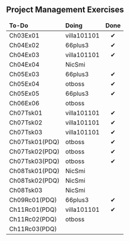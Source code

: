 

<h2>Project Management Exercises</h2>
<table>
	<thead>
		<tr>
			<td>
				<b><span>To-Do</span></b>
			</td>
			<td>
				<b><span>Doing</span></b>
			</td>
			<td>
				<b><span>Done</span></b>
			</td>
		</tr>
	</thead>
	<tbody>
		<tr>
			<td>
				<span>Ch03Ex01</span>
			</td>
			<td>
				<span>villa101101</span>
			</td>
			<td>
				<center><span>&#10004;</span></center>
			</td>
		</tr>
		<tr>
			<td>
				<span>Ch04Ex02</span>
			</td>
			<td>
				<span>66plus3</span>
			</td>
			<td>
				<center><span>&#10004;</span></center>
			</td>
		</tr>
		<tr>
			<td>
				<span>Ch04Ex03</span>
			</td>
			<td>
				<span>villa101101</span>
			</td>
			<td>
				<center><span>&#10004;</span></center>
			</td>
		</tr>
		<tr>
			<td>
				<span>Ch04Ex04</span>
			</td>
			<td>
				<span>NicSmi</span>
			</td>
			<td>
				<!--<center><span>&#10004;</span></center>-->
			</td>
		</tr>
		<tr>
			<td>
				<span>Ch05Ex03</span>
			</td>
			<td>
				<span>66plus3</span>
			</td>
			<td>
				<center><span>&#10004;</span></center>
			</td>
		</tr>
		<tr>
			<td>
				<span>Ch05Ex04</span>
			</td>
			<td>
				<span>otboss</span>
			</td>
			<td>
				<center><span>&#10004;</span></center>
			</td>
		</tr>
		<tr>
			<td>
				<span>Ch05Ex05</span>
			</td>
			<td>
				<span>66plus3</span>
			</td>
			<td>
				<center><span>&#10004;</span></center>
			</td>
		</tr>
		<tr>
			<td>
				<span>Ch06Ex06</span>
			</td>
			<td>
				<span>otboss</span>
			</td>
			<td>
				<!--<center><span>&#10004;</span></center>-->
			</td>
		</tr>
		<tr>
			<td>
				<span>Ch07Tsk01</span>
			</td>
			<td>
				<span>villa101101</span>
			</td>
			<td>
				<center><span>&#10004;</span></center>
			</td>
		</tr>
		<tr>
			<td>
				<span>Ch07Tsk02</span>
			</td>
			<td>
				<span>villa101101</span>
			</td>
			<td>
				<center><span>&#10004;</span></center>
			</td>
		</tr>
		<tr>
			<td>
				<span>Ch07Tsk03</span>
			</td>
			<td>
				<span>villa101101</span>
			</td>
			<td>
				<center><span>&#10004;</span></center>
			</td>
		</tr>
		<tr>
			<td>
				<span>Ch07Tsk01(PDQ)</span>
			</td>
			<td>
				<span>otboss</span>
			</td>
			<td>
				<center><span>&#10004;</span></center>
			</td>
		</tr>
		<tr>
			<td>
				<span>Ch07Tsk02(PDQ)</span>
			</td>
			<td>
				<span>otboss</span>
			</td>
			<td>
				<center><span>&#10004;</span></center>
			</td>
		</tr>
		<tr>
			<td>
				<span>Ch07Tsk03(PDQ)</span>
			</td>
			<td>
				<span>otboss</span>
			</td>
			<td>
				<center><span>&#10004;</span></center>
			</td>
		</tr>
		<tr>
			<td>
				<span>Ch08Tsk01(PDQ)</span>
			</td>
			<td>
				<span>NicSmi</span>
			</td>
			<td>
				<!--<center><span>&#10004;</span></center>-->
			</td>
		</tr>	
		<tr>
			<td>
				<span>Ch08Tsk02(PDQ)</span>
			</td>
			<td>
				<span>NicSmi</span>
			</td>
			<td>
				<!--<center><span>&#10004;</span></center>-->
			</td>
		</tr>	
		<tr>
			<td>
				<span>Ch08Tsk03</span>
			</td>
			<td>
				<span>NicSmi</span>
			</td>
			<td>
				<!--<center><span>&#10004;</span></center>-->
			</td>
		</tr>
		<tr>
			<td>
				<span>Ch09Rc01(PDQ)</span>
			</td>
			<td>
				<span>66plus3</span>
			</td>
			<td>
				<center><span>&#10004;</span></center>
			</td>
		</tr>
		<tr>
			<td>
				<span>Ch11Rc01(PDQ)</span>
			</td>
			<td>
				<span>villa101101</span>
			</td>
			<td>
				<center><span>&#10004;</span></center>
			</td>
		</tr>
		<tr>
			<td>
				<span>Ch11Rc02(PDQ)</span>
			</td>
			<td>
				<span>otboss</span>
			</td>
			<td>
				<!--<center><span>&#10004;</span></center>-->
			</td>
		</tr>
		<tr>
			<td>
				<span>Ch11Rc03(PDQ)</span>
			</td>
			<td>
				<span></span>
			</td>
			<td>
				<!--<center><span>&#10004;</span></center>-->
			</td>
		</tr>
	</tbody>
</table>
